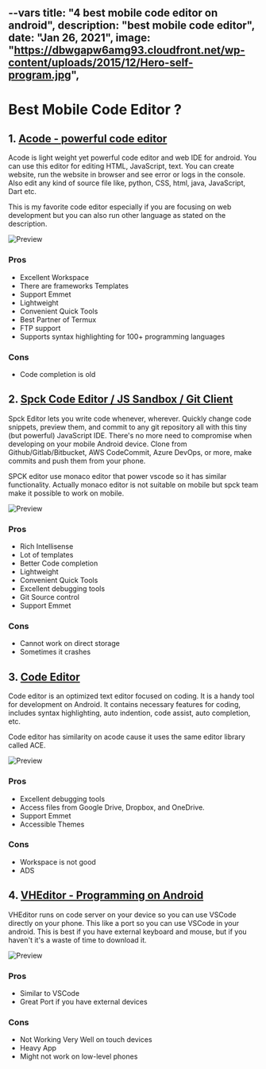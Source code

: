 --vars
title: "4 best mobile code editor on android",
description: "best mobile code editor",
date: "Jan 26, 2021",
image: "https://dbwgapw6amg93.cloudfront.net/wp-content/uploads/2015/12/Hero-self-program.jpg",
--

# Best Mobile Code Editor ?

## 1. [Acode - powerful code editor](https://play.google.com/store/apps/details?id=com.foxdebug.acodefree)

Acode is light weight yet powerful code editor and web IDE for android. You can use this editor for editing HTML, JavaScript, text. You can create website, run the website in browser and see error or logs in the console.
Also edit any kind of source file like, python, CSS, html, java, JavaScript, Dart etc.

This is my favorite code editor especially if you are focusing on web development but you can also run other language
as stated on the description.

![Preview](https://play-lh.googleusercontent.com/u3KhEj30dwX2t3wxAY7GHePIIspYeOoQuEazA9PMlEYrKK6D1BgPEI0ySEgWApzU4B4=w1304-h669-rw)

### Pros

- Excellent Workspace
- There are frameworks Templates
- Support Emmet
- Lightweight
- Convenient Quick Tools
- Best Partner of Termux
- FTP support
- Supports syntax highlighting for 100+ programming languages

### Cons

- Code completion is old

## 2. [Spck Code Editor / JS Sandbox / Git Client](https://play.google.com/store/apps/details?id=io.spck)

Spck Editor lets you write code whenever, wherever. Quickly change code snippets, preview them, and commit to any git repository all with this tiny (but powerful) JavaScript IDE. There's no more need to compromise when developing on your mobile Android device. Clone from Github/Gitlab/Bitbucket, AWS CodeCommit, Azure DevOps, or more, make commits and push them from your phone.

SPCK editor use monaco editor that power vscode so it has similar functionality. Actually monaco editor is not suitable
on mobile but spck team make it possible to work on mobile.

![Preview](https://play-lh.googleusercontent.com/jVXUG7PUnN8OQhbDCQKOiRlyNR7ckar9y8Oye4m-7b3WF5THxzErnCoLTNybfE0btPc=w1304-h669-rw)

### Pros

- Rich Intellisense
- Lot of templates
- Better Code completion
- Lightweight
- Convenient Quick Tools
- Excellent debugging tools
- Git Source control
- Support Emmet

### Cons

- Cannot work on direct storage
- Sometimes it crashes

## 3. [Code Editor](https://play.google.com/store/apps/details?id=com.rhmsoft.code)

Code editor is an optimized text editor focused on coding. It is a handy tool for development on Android. It contains necessary features for coding, includes syntax highlighting, auto indention, code assist, auto completion, etc.

Code editor has similarity on acode cause it uses the same editor library called ACE.

![Preview](https://play-lh.googleusercontent.com/pje2UOJEt-v96zfQ-JsXvYSjRkcj7PbLcshjG9UYR2goSct2xWpmCTMkWPez7AQKpA=w1304-h669-rw)

### Pros

- Excellent debugging tools
- Access files from Google Drive, Dropbox, and OneDrive.
- Support Emmet
- Accessible Themes

### Cons

- Workspace is not good
- ADS

## 4. [VHEditor - Programming on Android](https://play.google.com/store/apps/details?id=vn.vhn.vsc)

VHEditor runs on code server on your device so you can use VSCode directly on your phone. This like a port
so you can use VSCode in your android. This is best if you have external keyboard and mouse, but if you haven't it's a waste
of time to download it.

![Preview](https://play-lh.googleusercontent.com/sMJzdLn9iRdpLer-ExOcLzuxkjt9QR6hJdgYWiKwiAY4QjCO6pILSCaUVmipNUOBev8=w1304-h669-rw)

### Pros

- Similar to VSCode
- Great Port if you have external devices

### Cons

- Not Working Very Well on touch devices
- Heavy App
- Might not work on low-level phones
